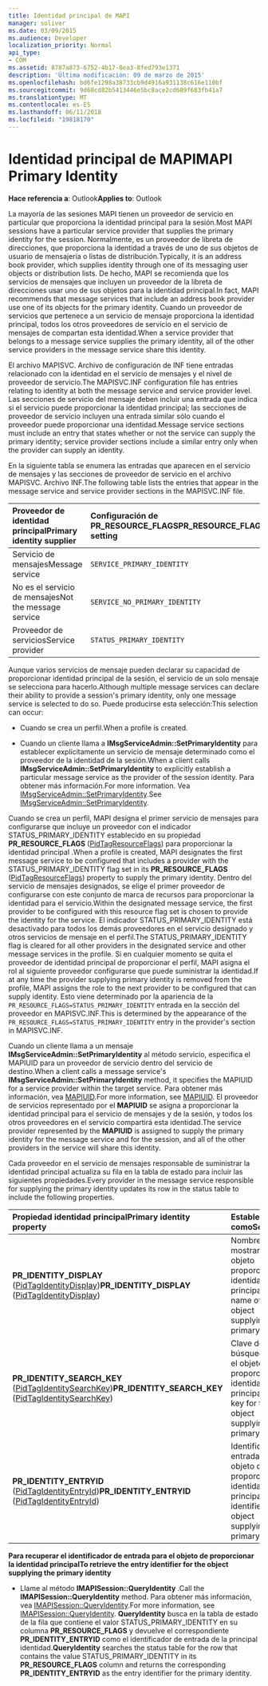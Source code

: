 ```yaml
---
title: Identidad principal de MAPI
manager: soliver
ms.date: 03/09/2015
ms.audience: Developer
localization_priority: Normal
api_type:
- COM
ms.assetid: 8787a873-6752-4b17-8ea3-8fed793e1371
description: 'Última modificación: 09 de marzo de 2015'
ms.openlocfilehash: bd6fe1298a38733cb9d4916a931138c616e110bf
ms.sourcegitcommit: 9d60cd82b5413446e5bc8ace2cd689f683fb41a7
ms.translationtype: MT
ms.contentlocale: es-ES
ms.lasthandoff: 06/11/2018
ms.locfileid: "19818170"
---
```

# <a name="mapi-primary-identity"></a><span data-ttu-id="9ecdc-103">Identidad principal de MAPI</span><span class="sxs-lookup"><span data-stu-id="9ecdc-103">MAPI Primary Identity</span></span>

  
  
<span data-ttu-id="9ecdc-104">**Hace referencia a**: Outlook</span><span class="sxs-lookup"><span data-stu-id="9ecdc-104">**Applies to**: Outlook</span></span> 
  
<span data-ttu-id="9ecdc-105">La mayoría de las sesiones MAPI tienen un proveedor de servicio en particular que proporciona la identidad principal para la sesión.</span><span class="sxs-lookup"><span data-stu-id="9ecdc-105">Most MAPI sessions have a particular service provider that supplies the primary identity for the session.</span></span> <span data-ttu-id="9ecdc-106">Normalmente, es un proveedor de libreta de direcciones, que proporciona la identidad a través de uno de sus objetos de usuario de mensajería o listas de distribución.</span><span class="sxs-lookup"><span data-stu-id="9ecdc-106">Typically, it is an address book provider, which supplies identity through one of its messaging user objects or distribution lists.</span></span> <span data-ttu-id="9ecdc-107">De hecho, MAPI se recomienda que los servicios de mensajes que incluyen un proveedor de la libreta de direcciones usar uno de sus objetos para la identidad principal.</span><span class="sxs-lookup"><span data-stu-id="9ecdc-107">In fact, MAPI recommends that message services that include an address book provider use one of its objects for the primary identity.</span></span> <span data-ttu-id="9ecdc-108">Cuando un proveedor de servicios que pertenece a un servicio de mensaje proporciona la identidad principal, todos los otros proveedores de servicio en el servicio de mensajes de compartan esta identidad.</span><span class="sxs-lookup"><span data-stu-id="9ecdc-108">When a service provider that belongs to a message service supplies the primary identity, all of the other service providers in the message service share this identity.</span></span>
  
<span data-ttu-id="9ecdc-109">El archivo MAPISVC. Archivo de configuración de INF tiene entradas relacionado con la identidad en el servicio de mensajes y el nivel de proveedor de servicio.</span><span class="sxs-lookup"><span data-stu-id="9ecdc-109">The MAPISVC.INF configuration file has entries relating to identity at both the message service and service provider level.</span></span> <span data-ttu-id="9ecdc-110">Las secciones de servicio del mensaje deben incluir una entrada que indica si el servicio puede proporcionar la identidad principal; las secciones de proveedor de servicio incluyen una entrada similar sólo cuando el proveedor puede proporcionar una identidad.</span><span class="sxs-lookup"><span data-stu-id="9ecdc-110">Message service sections must include an entry that states whether or not the service can supply the primary identity; service provider sections include a similar entry only when the provider can supply an identity.</span></span>
  
<span data-ttu-id="9ecdc-111">En la siguiente tabla se enumera las entradas que aparecen en el servicio de mensajes y las secciones de proveedor de servicio en el archivo MAPISVC. Archivo INF.</span><span class="sxs-lookup"><span data-stu-id="9ecdc-111">The following table lists the entries that appear in the message service and service provider sections in the MAPISVC.INF file.</span></span>
  
|<span data-ttu-id="9ecdc-112">**Proveedor de identidad principal**</span><span class="sxs-lookup"><span data-stu-id="9ecdc-112">**Primary identity supplier**</span></span>|<span data-ttu-id="9ecdc-113">**Configuración de PR_RESOURCE_FLAGS**</span><span class="sxs-lookup"><span data-stu-id="9ecdc-113">**PR_RESOURCE_FLAGS setting**</span></span>|
|:-----|:-----|
|<span data-ttu-id="9ecdc-114">Servicio de mensajes</span><span class="sxs-lookup"><span data-stu-id="9ecdc-114">Message service</span></span>  <br/> | `SERVICE_PRIMARY_IDENTITY` <br/> |
|<span data-ttu-id="9ecdc-115">No es el servicio de mensajes</span><span class="sxs-lookup"><span data-stu-id="9ecdc-115">Not the message service</span></span>  <br/> | `SERVICE_NO_PRIMARY_IDENTITY` <br/> |
|<span data-ttu-id="9ecdc-116">Proveedor de servicios</span><span class="sxs-lookup"><span data-stu-id="9ecdc-116">Service provider</span></span>  <br/> | `STATUS_PRIMARY_IDENTITY` <br/> |
   
<span data-ttu-id="9ecdc-117">Aunque varios servicios de mensaje pueden declarar su capacidad de proporcionar identidad principal de la sesión, el servicio de un solo mensaje se selecciona para hacerlo.</span><span class="sxs-lookup"><span data-stu-id="9ecdc-117">Although multiple message services can declare their ability to provide a session's primary identity, only one message service is selected to do so.</span></span> <span data-ttu-id="9ecdc-118">Puede producirse esta selección:</span><span class="sxs-lookup"><span data-stu-id="9ecdc-118">This selection can occur:</span></span>
  
- <span data-ttu-id="9ecdc-119">Cuando se crea un perfil.</span><span class="sxs-lookup"><span data-stu-id="9ecdc-119">When a profile is created.</span></span>
    
- <span data-ttu-id="9ecdc-120">Cuando un cliente llama a **IMsgServiceAdmin::SetPrimaryIdentity** para establecer explícitamente un servicio de mensaje determinado como el proveedor de la identidad de la sesión.</span><span class="sxs-lookup"><span data-stu-id="9ecdc-120">When a client calls **IMsgServiceAdmin::SetPrimaryIdentity** to explicitly establish a particular message service as the provider of the session identity.</span></span> <span data-ttu-id="9ecdc-121">Para obtener más información.</span><span class="sxs-lookup"><span data-stu-id="9ecdc-121">For more information.</span></span> <span data-ttu-id="9ecdc-122">Vea [IMsgServiceAdmin::SetPrimaryIdentity](imsgserviceadmin-setprimaryidentity.md).</span><span class="sxs-lookup"><span data-stu-id="9ecdc-122">See [IMsgServiceAdmin::SetPrimaryIdentity](imsgserviceadmin-setprimaryidentity.md).</span></span>
    
<span data-ttu-id="9ecdc-123">Cuando se crea un perfil, MAPI designa el primer servicio de mensajes para configurarse que incluye un proveedor con el indicador STATUS_PRIMARY_IDENTITY establecido en su propiedad **PR_RESOURCE_FLAGS** ([PidTagResourceFlags](pidtagresourceflags-canonical-property.md)) para proporcionar la identidad principal .</span><span class="sxs-lookup"><span data-stu-id="9ecdc-123">When a profile is created, MAPI designates the first message service to be configured that includes a provider with the STATUS_PRIMARY_IDENTITY flag set in its **PR_RESOURCE_FLAGS** ([PidTagResourceFlags](pidtagresourceflags-canonical-property.md)) property to supply the primary identity.</span></span> <span data-ttu-id="9ecdc-124">Dentro del servicio de mensajes designados, se elige el primer proveedor de configurarse con este conjunto de marca de recursos para proporcionar la identidad para el servicio.</span><span class="sxs-lookup"><span data-stu-id="9ecdc-124">Within the designated message service, the first provider to be configured with this resource flag set is chosen to provide the identity for the service.</span></span> <span data-ttu-id="9ecdc-125">El indicador STATUS_PRIMARY_IDENTITY está desactivado para todos los demás proveedores en el servicio designado y otros servicios de mensaje en el perfil.</span><span class="sxs-lookup"><span data-stu-id="9ecdc-125">The STATUS_PRIMARY_IDENTITY flag is cleared for all other providers in the designated service and other message services in the profile.</span></span> <span data-ttu-id="9ecdc-126">Si en cualquier momento se quita el proveedor de identidad principal de proporcionar el perfil, MAPI asigna el rol al siguiente proveedor configurarse que puede suministrar la identidad.</span><span class="sxs-lookup"><span data-stu-id="9ecdc-126">If at any time the provider supplying primary identity is removed from the profile, MAPI assigns the role to the next provider to be configured that can supply identity.</span></span> <span data-ttu-id="9ecdc-127">Esto viene determinado por la apariencia de la `PR_RESOURCE_FLAGS=STATUS_PRIMARY_IDENTITY` entrada en la sección del proveedor en MAPISVC.INF.</span><span class="sxs-lookup"><span data-stu-id="9ecdc-127">This is determined by the appearance of the  `PR_RESOURCE_FLAGS=STATUS_PRIMARY_IDENTITY` entry in the provider's section in MAPISVC.INF.</span></span> 
  
<span data-ttu-id="9ecdc-128">Cuando un cliente llama a un mensaje **IMsgServiceAdmin::SetPrimaryIdentity** al método servicio, especifica el MAPIUID para un proveedor de servicio dentro del servicio de destino.</span><span class="sxs-lookup"><span data-stu-id="9ecdc-128">When a client calls a message service's **IMsgServiceAdmin::SetPrimaryIdentity** method, it specifies the MAPIUID for a service provider within the target service.</span></span> <span data-ttu-id="9ecdc-129">Para obtener más información, vea [MAPIUID](mapiuid.md).</span><span class="sxs-lookup"><span data-stu-id="9ecdc-129">For more information, see [MAPIUID](mapiuid.md).</span></span> <span data-ttu-id="9ecdc-130">El proveedor de servicios representado por el **MAPIUID** se asigna a proporcionar la identidad principal para el servicio de mensajes y de la sesión, y todos los otros proveedores en el servicio compartirá esta identidad.</span><span class="sxs-lookup"><span data-stu-id="9ecdc-130">The service provider represented by the **MAPIUID** is assigned to supply the primary identity for the message service and for the session, and all of the other providers in the service will share this identity.</span></span> 
  
<span data-ttu-id="9ecdc-131">Cada proveedor en el servicio de mensajes responsable de suministrar la identidad principal actualiza su fila en la tabla de estado para incluir las siguientes propiedades.</span><span class="sxs-lookup"><span data-stu-id="9ecdc-131">Every provider in the message service responsible for supplying the primary identity updates its row in the status table to include the following properties.</span></span>
  
|<span data-ttu-id="9ecdc-132">**Propiedad identidad principal**</span><span class="sxs-lookup"><span data-stu-id="9ecdc-132">**Primary identity property**</span></span>|<span data-ttu-id="9ecdc-133">**Establecer como**</span><span class="sxs-lookup"><span data-stu-id="9ecdc-133">**Set to**</span></span>|
|:-----|:-----|
|<span data-ttu-id="9ecdc-134">**PR_IDENTITY_DISPLAY** ([PidTagIdentityDisplay](pidtagidentitydisplay-canonical-property.md))</span><span class="sxs-lookup"><span data-stu-id="9ecdc-134">**PR_IDENTITY_DISPLAY** ([PidTagIdentityDisplay](pidtagidentitydisplay-canonical-property.md))</span></span>  <br/> |<span data-ttu-id="9ecdc-135">Nombre para mostrar del objeto proporcionar la identidad principal.</span><span class="sxs-lookup"><span data-stu-id="9ecdc-135">Display name of the object supplying the primary identity.</span></span>  <br/> |
|<span data-ttu-id="9ecdc-136">**PR_IDENTITY_SEARCH_KEY** ([PidTagIdentitySearchKey](pidtagidentitysearchkey-canonical-property.md))</span><span class="sxs-lookup"><span data-stu-id="9ecdc-136">**PR_IDENTITY_SEARCH_KEY** ([PidTagIdentitySearchKey](pidtagidentitysearchkey-canonical-property.md))</span></span>  <br/> |<span data-ttu-id="9ecdc-137">Clave de búsqueda para el objeto de proporcionar la identidad principal.</span><span class="sxs-lookup"><span data-stu-id="9ecdc-137">Search key for the object supplying the primary identity.</span></span>  <br/> |
|<span data-ttu-id="9ecdc-138">**PR_IDENTITY_ENTRYID** ([PidTagIdentityEntryId](pidtagidentityentryid-canonical-property.md))</span><span class="sxs-lookup"><span data-stu-id="9ecdc-138">**PR_IDENTITY_ENTRYID** ([PidTagIdentityEntryId](pidtagidentityentryid-canonical-property.md))</span></span>  <br/> |<span data-ttu-id="9ecdc-139">Identificador de entrada para el objeto de proporcionar la identidad principal.</span><span class="sxs-lookup"><span data-stu-id="9ecdc-139">Entry identifier for the object supplying the primary identity.</span></span>  <br/> |
   
 <span data-ttu-id="9ecdc-140">**Para recuperar el identificador de entrada para el objeto de proporcionar la identidad principal**</span><span class="sxs-lookup"><span data-stu-id="9ecdc-140">**To retrieve the entry identifier for the object supplying the primary identity**</span></span>
  
- <span data-ttu-id="9ecdc-141">Llame al método **IMAPISession::QueryIdentity** .</span><span class="sxs-lookup"><span data-stu-id="9ecdc-141">Call the **IMAPISession::QueryIdentity** method.</span></span> <span data-ttu-id="9ecdc-142">Para obtener más información, vea [IMAPISession::QueryIdentity](imapisession-queryidentity.md).</span><span class="sxs-lookup"><span data-stu-id="9ecdc-142">For more information, see [IMAPISession::QueryIdentity](imapisession-queryidentity.md).</span></span> <span data-ttu-id="9ecdc-143">**QueryIdentity** busca en la tabla de estado de la fila que contiene el valor STATUS_PRIMARY_IDENTITY en su columna **PR_RESOURCE_FLAGS** y devuelve el correspondiente **PR_IDENTITY_ENTRYID** como el identificador de entrada de la principal identidad.</span><span class="sxs-lookup"><span data-stu-id="9ecdc-143">**QueryIdentity** searches the status table for the row that contains the value STATUS_PRIMARY_IDENTITY in its **PR_RESOURCE_FLAGS** column and returns the corresponding **PR_IDENTITY_ENTRYID** as the entry identifier for the primary identity.</span></span> 
    

